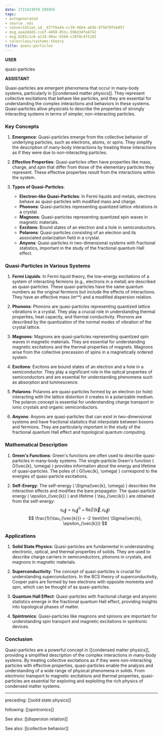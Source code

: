 ```yaml
---
date: 1721433078.595955
tags:
- autogenerated
- source__oai
- conversation_id__477f6a44-cc39-46b4-a63b-875670feb057
- msg_aaa24dd1-ccef-4458-851c-596d34fe4742
- msg_6281c1c6-a134-49ac-b5b8-c28f8c4f5183
- colorclass/systems-theory
title: quasi-particles
---
```


**USER**

quasi-particles


**ASSISTANT**

Quasi-particles are emergent phenomena that occur in many-body systems, particularly in [[condensed matter physics]]. They represent collective excitations that behave like particles, and they are essential for understanding the complex interactions and behaviors in these systems. Quasi-particles allow physicists to describe the properties of strongly interacting systems in terms of simpler, non-interacting particles.

### Key Concepts

1. **Emergence**:
   Quasi-particles emerge from the collective behavior of underlying particles, such as electrons, atoms, or spins. They simplify the description of many-body interactions by treating these interactions as if they were due to non-interacting particles.

2. **Effective Properties**:
   Quasi-particles often have properties like mass, charge, and spin that differ from those of the elementary particles they represent. These effective properties result from the interactions within the system.

3. **Types of Quasi-Particles**:
   - **Electron-like Quasi-Particles**: In Fermi liquids and metals, electrons behave as quasi-particles with modified mass and charge.
   - **Phonons**: Quasi-particles representing quantized lattice vibrations in a crystal.
   - **Magnons**: Quasi-particles representing quantized spin waves in magnetic materials.
   - **Excitons**: Bound states of an electron and a hole in semiconductors.
   - **Polarons**: Quasi-particles consisting of an electron and its associated polarization field in a crystal.
   - **Anyons**: Quasi-particles in two-dimensional systems with fractional statistics, important in the study of the fractional quantum Hall effect.

### Quasi-Particles in Various Systems

1. **Fermi Liquids**:
   In Fermi liquid theory, the low-energy excitations of a system of interacting fermions (e.g., electrons in a metal) are described as quasi-particles. These quasi-particles have the same quantum numbers as the original fermions but include the effects of interactions. They have an effective mass \(m^*\) and a modified dispersion relation.

2. **Phonons**:
   Phonons are quasi-particles representing quantized lattice vibrations in a crystal. They play a crucial role in understanding thermal properties, heat capacity, and thermal conductivity. Phonons are described by the quantization of the normal modes of vibration of the crystal lattice.

3. **Magnons**:
   Magnons are quasi-particles representing quantized spin waves in magnetic materials. They are essential for understanding magnetic excitations and the thermal properties of magnets. Magnons arise from the collective precession of spins in a magnetically ordered system.

4. **Excitons**:
   Excitons are bound states of an electron and a hole in a semiconductor. They play a significant role in the optical properties of semiconductors and are essential for understanding phenomena such as absorption and luminescence.

5. **Polarons**:
   Polarons are quasi-particles formed by an electron (or hole) interacting with the lattice distortion it creates in a polarizable medium. The polaron concept is essential for understanding charge transport in ionic crystals and organic semiconductors.

6. **Anyons**:
   Anyons are quasi-particles that can exist in two-dimensional systems and have fractional statistics that interpolate between bosons and fermions. They are particularly important in the study of the fractional quantum Hall effect and topological quantum computing.

### Mathematical Description

1. **Green's Functions**:
   Green's functions are often used to describe quasi-particles in many-body systems. The single-particle Green's function \( G(\vec{k}, \omega) \) provides information about the energy and lifetime of quasi-particles. The poles of \( G(\vec{k}, \omega) \) correspond to the energies of quasi-particle excitations.

2. **Self-Energy**:
   The self-energy \( \Sigma(\vec{k}, \omega) \) describes the interaction effects and modifies the bare propagator. The quasi-particle energy \( \epsilon_{\vec{k}} \) and lifetime \( \tau_{\vec{k}} \) are obtained from the self-energy:
   $$
   \epsilon_{\vec{k}} = \epsilon_{\vec{k}}^0 + \text{Re} \Sigma(\vec{k}, \epsilon_{\vec{k}})
   $$
   $$
   \frac{1}{\tau_{\vec{k}}} = -2 \text{Im} \Sigma(\vec{k}, \epsilon_{\vec{k}})
   $$

### Applications

1. **Solid State Physics**:
   Quasi-particles are fundamental in understanding electronic, optical, and thermal properties of solids. They are used to describe charge carriers in semiconductors, phonons in crystals, and magnons in magnetic materials.

2. **Superconductivity**:
   The concept of quasi-particles is crucial for understanding superconductors. In the BCS theory of superconductivity, Cooper pairs are formed by two electrons with opposite momenta and spin, which can be thought of as quasi-particles.

3. **Quantum Hall Effect**:
   Quasi-particles with fractional charge and anyonic statistics emerge in the fractional quantum Hall effect, providing insights into topological phases of matter.

4. **Spintronics**:
   Quasi-particles like magnons and spinons are important for understanding spin transport and magnetic excitations in spintronic devices.

### Conclusion

Quasi-particles are a powerful concept in [[condensed matter physics]], providing a simplified description of the complex interactions in many-body systems. By treating collective excitations as if they were non-interacting particles with effective properties, quasi-particles enable the analysis and understanding of a wide range of physical phenomena in solids. From electronic transport to magnetic excitations and thermal properties, quasi-particles are essential for exploring and exploiting the rich physics of condensed matter systems.


---

preceding: [[solid state physics]]  


following: [[spintronics]]

See also: [[dispersion relation]]


See also: [[collective behavior]]